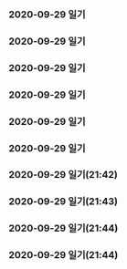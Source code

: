### 2020-09-29 일기
### 2020-09-29 일기
### 2020-09-29 일기
### 2020-09-29 일기
### 2020-09-29 일기
### 2020-09-29 일기
### 2020-09-29 일기(21:42)
### 2020-09-29 일기(21:43)
### 2020-09-29 일기(21:44)
### 2020-09-29 일기(21:44)

